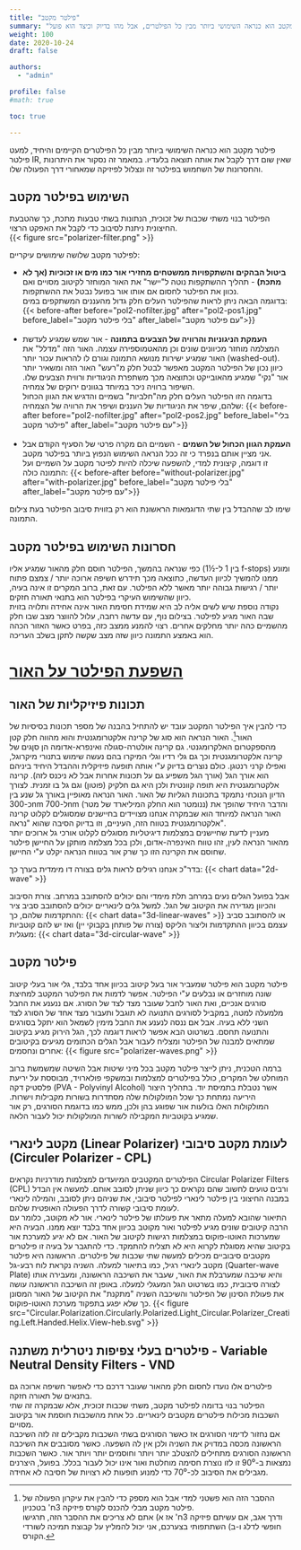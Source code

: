 ```yaml
---
title: "פילטר מקטב"
summary: "פילטר מקטב הוא כנראה השימושי ביותר מבין כל הפילטרים, אבל מהו בדיוק וכיצד הוא פועל?"
weight: 100
date: 2020-10-24
draft: false

authors: 
  - "admin"

profile: false
#math: true

toc: true

---
```

פילטר מקטב הוא כנראה השימושי ביותר מבין כל הפילטרים הקיימים והיחיד, למעט פילטר IR, שאין שום דרך לקבל את אותה תוצאה בלעדיו. 
במאמר זה נסקור את היתרונות והחסרונות של השחמוש בפילטר זה ונצלול לפיזיקה שמאחורי דרך הפעולה שלו.

## השימוש בפילטר מקטב
הפילטר בנוי משתי שכבות של זכוכית, הנתונות בשתי טבעות מתכת, כך שהטבעת החיצונית ניתנת לסיבוב כדי לקבל את האפקט הרצוי.  
{{< figure src="polarizer-filter.png" >}}  

לפילטר מקטב שלושה שימושים עיקריים:
* **ביטול הבהקים והשתקפויות ממשטחים מחזירי אור כמו מים או זכוכיות (אך לא מתכת)** - תהליך ההשתקפות נוטה ל"יישר" את האור המוחזר לקיטוב מסויים ואם נכוון את הפילטר לחסום אם אותו אור בפועל נבטל את ההשתקפות.  
  בדוגמה הבאה ניתן לראות שהפילטר העלים חלק גדול מהעננים המשתקפים במים:
  {{< before-after before="pol2-nofilter.jpg" after="pol2-pos1.jpg" before_label="בלי פילטר מקטב" after_label="עם פילטר מקטב">}}  
  <BR>  
* **העמקת הניגוניות והרוויה של הצבעים בתמונה** - אור שמש שמגיע לעדשת המצלמה מוחזר מכיוונים שונים וכן מהאטמוספירה עצמה. 
  האור הזה "מדלל" את האור שמגיע ישירות מנושא התמונה וגורם לו להראות עכור יותר (washed-out). 
  כיוון נכון של הפילטר המקטב מאפשר לבטל חלק מ"רעש" האור הזה ומשאיר יותר אור "נקי" שמגיע מהאובייקט וכתוצאה מכך משתפרת הניגודיות ורווית הצבעים שלו. 
  השיפור ברוויה ניכר במיוחד בגוונים ירוקים של צמחיה.  
  בדוגמה הזו הפילטר העלים חלק מה"חלביות" בשמיים והדגיש את הגוון הכחול שלהם, שיפר את הניגודיות של העננים ושיפר את הרוויה של הצמחיה:
  {{< before-after before="pol2-nofilter.jpg" after="pol2-pos2.jpg" before_label="בלי פילטר מקטב" after_label="עם פילטר מקטב">}}  
  <BR> 
* **העמקת הגוון הכחול של השמים** - השמיים הם מקרה פרטי של הסעיף הקודם אבל אני מציין אותם בנפרד כי זה ככל הנראה השימוש הנפוץ ביותר בפילטר מקטב.  
  זו דוגמה, קיצונית למדי, להשפעה שיכלה להיות לפיטר מקטב על השמיים ועל התמונה כולה:
  {{< before-after before="without-polarizer.jpg" after="with-polarizer.jpg" before_label="בלי פילטר מקטב" after_label="עם פילטר מקטב">}}

שימו לב שההבדל בין שתי הדוגמאות הראשונת הוא רק בזווית סיבוב הפילטר בעת צילום התמונה.  


## חסרונות השימוש בפילטר מקטב
כפי שנראה בהמשך, הפילטר חוסם חלק מהאור שמגיע אליו (בין 1 ל-½1 f-stops) ומונע ממנו להמשיך לכיוון העדשה, כתוצאה מכך תידרש חשיפה ארוכה יותר / צמצם פתוח יותר / רגישות גבוהה יותר מאשר ללא הפילטר. 
עם זאת, ברוב המקרים זו אינה בעיה, כיוון שהשימוש העיקרי בפילטר הוא בתנאי תאורה חזקים.  
נקודה נוספת שיש לשים אליה לב היא שמידת חסימת האור אינה אחידה ותלויה בזוית שבה האור מגיע לפילטר. 
בצילום נוף, עם עדשה רחבה, עלול להווצר מצב שבו חלק מהשמיים כהה יותר מחלקים אחרים. רצוי להמנע ממצב כזה, בפרט כאשר האזור הכהה הוא באמצע התמונה כיוון שזה מצב שקשה לתקן בשלב העריכה.

# <U>השפעת הפילטר על האור</U>
## תכונות פיזיקליות של האור
כדי להבין איך הפילטר המקטב עובד יש להתחיל בהבנה של מספר תכונות בסיסיות של האור[^1]. 
האור הנראה הוא סוג של קרינה אלקטרומגנטית והוא מהווה חלק קטן מהספקטרום האלקרומגנטי. 
גם קרינה אולטרה-סגולה ואינפרא-אדומה הן סןגים של קרינה אלקטרומגנטית וכך גם גלי רדיו וגלי המיקרו בהם נעשה שימוש בתנורי מיקרוגל, ואפילו קרני רנטגן. 
כולם נוצרים בדיוק ע"י אותה תופעה פיזיקלית וההבדל היחיד ביניהם הוא אורך הגל (אורך הגל משפיע גם על תכונות אחרות אבל לא ניכנס לזה). 
קרינה אלקטרומגנטית היא תופה קוונטית ולכן היא גם חלקיק (פוטון) וגם גל בו זמנית. לצורך הדיון הנוכחי נתמקד בתכונות הגליות של האור. 
האור הנראה מאופיין באורך גל שנע בין כ-300nm ל-700nm (ננומטר הוא החלק המיליארד של מטר) והדבר היחיד שהופך את האור הנראה למיוחד הוא
שבמקרה אנחנו מצויידים בחיישנים שמסוגלים לקלוט קרינה אלקטרומגנטית בטווח הזה, העיניים, וזו בדיוק הסיבה שהוא "נראה".  
מעניין לדעת שחיישנים במצלמות דיגיטליות מסוגלים לקלוט אורכי גל ארוכים יותר מהאור הנראה לעין, זהו טווח האינפרה-אדום, ולכן בכל מצלמה מותקן על החיישן פילטר שחוסם את הקרינה הזו כך שרק אור בטווח הנראה יקלט ע"י החיישן.  

בדר"כ אנחנו רגילים לראות גלים בצורה דו מימדית בערך כך:
{{< chart data="2d-wave" >}}

אבל בפועל הגלים נעים במרחב תלת מימדי והם יכולים להסתובב במרחב. צורת הסיבוב והכיוון מגדירה את הקיטוב של הגל. 
למשל גלים לינאריים יכולים להסתובב סביב ציר ההתקדמות שלהם, כך: 
{{< chart data="3d-linear-waves" >}}
או להסתובב סביב עצמם בכיוון ההתקדמות וליצור הליקס (צורה של פותחן בקבוקי יין) ואז יש להם קוטביות מעגלית: 
{{< chart data="3d-circular-wave" >}}


## פילטר מקטב
פילטר מקטב הוא פילטר שמעביר אור בעל קיטוב בכיוון אחד בלבד, גלי אור בעלי קיטוב שונה מוחזרים או נבלעים ע"י הפילטר. 
אפשר לדמות את הפילטר המקטב למחיצת סורגים אנכיים, ואת האור לחבל שעובר מצד לצד של הסורג. 
אם ננענע את החבל מלמעלה למטה, במקביל לסורגים התנועה לא תוגבל ותעבור מצד אחד של הסורג לצד השני ללא בעיה. 
אבל אם ננסה לנענע את החבל מימין לשמאל הוא יתקל בסורגים והתנועה תחסם. בשרטוט הבא אפשר לראות דוגמה לכך,
הגל הירוק מגיע בקיטוב שמתאים למבנה של הפילטר ומצליח לעבור אבל הגלים הכתומים מגיעים בקיטובים אחרים ונחסמים:
{{< figure src="polarizer-waves.png" >}}

ברמה הטכנית, ניתן לייצר פילטר מקטב בכל מיני שיטות אבל השיטה שמשמשת ברוב המוחלט של המקרים, כולל בפילטרים למצלמות ובמשקפי פולארויד,
מבוססת על יריעת פלסטיק דקה (PVA - Polyvinyl Alcohol) אשר נטבלת בתמיסת יוד. 
בתהליך היצור היריעה נמתחת כך שכל המולקולות שלה מסתדרות בשורות מקבילות וישרות.
המולקולות האלו בולעות אור שפוגע בהן ולכן, ממש כמו בדוגמת הסורגים, רק אור שמגיע בקוטביות המקבילה לשורות המולקולות יכול לעבור הלאה.

## מקטב לינארי (Linear Polarizer) לעומת מקטב סיבובי (Circuler Polarizer - CPL)
הפילטרים המקטבים המיועדים למצלמות מודרניות נקראים Circular Polarizer Filters (CPL) ורבים טועים לחשוב שהם נקראים כך כיוון שניתן לסובב אותם.
למעשה אין הבדל במבנה החיצוני בין פילטר לינארי לפילטר סיבובי, את שניהם ניתן לסובב, והמילה לינארי לעומת סיבובי קשורה לדרך הפעולה האופטית שלהם.   
התיאור שהובא למעלה מתאר את פעולתו של פילטר לינארי. אור לא מקוטב, כלומר עם הרבה קיטובים שונים מגיע לפילטר ואור מקוטב בכיוון אחד בלבד יוצא ממנו.
הבעיה היא שמערכות האוטו-פוקוס במצלמות רגישות לקיטוב של האור. אם לא יגיע למערכת אור בקיטוב שהיא מסוגלת לקרוא היא לא תצליח להתמקד. 
כדי להתגבר על בעיה זו פילטרים מקטבים סיבוביים מכילים למעשה שתי שכבות של פילטרים. הראשונה היא פילטר מקטב לינארי רגיל, כמו בתיאור למעלה. 
השניה נקראת לוח רבע-גל (Quarter-wave Plate) והיא שיכבה שמערבלת את האור, שעבר את השיכבה הראשונה, ומעבירה אותו לצורה סיבובית, כמו בשרטוט הגל המעגלי למעלה. 
באופן זה השיכבה הראשונה עושה את פעולת הסינון של הפילטר והשיכבה השניה "מתקנת" את הקיטוב של האור המסונן כך שלא יפגע בתפקוד מערכת האוטו-פוקוס.
{{< figure src="Circular.Polarization.Circularly.Polarized.Light_Circular.Polarizer_Creating.Left.Handed.Helix.View-heb.svg" >}}


## פילטרים בעלי צפיפות ניטרלית משתנה - Variable Neutral Density Filters - VND
פילטרים אלו נועדו לחסום חלק מהאור שעובר דרכם כדי לאפשר חשיפה ארוכה גם בתנאים של תאורה חזקה.  
הפילטר בנוי בדומה לפילטר מקטב, משתי שכבות זכוכית, אלא שבמקרה זה שתי השכבות מכילות פילטרים מקטבים לינאריים. כל אחת מהשכבות חוסמת אור בקיטוב מסויים.  
אם נחזור לדימוי הסורגים אז כאשר הסורגים בשתי השכבות מקבילים זה לזה השיכבה הראשונה מכסה במדויק את השניה ולכן אין לה השפעה.
כאשר מסובבים את השיכבה הראשונה הסורגים מתחילים להצטלב יותר ויותר וחוסמים יותר ויותר אור. כאשר השכבות נמצאות ב-90⁰ זו לזו נוצרת חסימה מוחלטת ואור אינו יכול לעבור בכלל.
בפועל, היצרנים מגבילים את הסיבוב לכ-70⁰ כדי למנוע תופעות לא רצויות של חסיבה לא אחידה.



[^1]: ההסבר הזה הוא פשטני למדי אבל הוא מספק כדי להבין את עיקרון הפעולה של פילטר מקטב מבלי להכנס לקורס פיזיקה 3ח' בטכניון.  
      ודרך אגב, אם עשיתם פיזיקה 3ח' אז א) אתם לא צריכים את ההסבר הזה, תרגישו חופשי לדלג ו-ב) השתתפותי בצערכם, אני יכול להמליץ על קבוצת תמיכה לשורדי הקורס.
